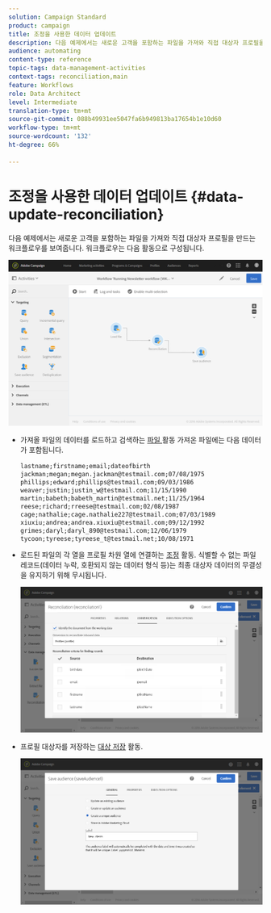 ```yaml
---
solution: Campaign Standard
product: campaign
title: 조정을 사용한 데이터 업데이트
description: 다음 예제에서는 새로운 고객을 포함하는 파일을 가져와 직접 대상자 프로필을 만드는 워크플로우를 보여줍니다.
audience: automating
content-type: reference
topic-tags: data-management-activities
context-tags: reconciliation,main
feature: Workflows
role: Data Architect
level: Intermediate
translation-type: tm+mt
source-git-commit: 088b49931ee5047fa6b949813ba17654b1e10d60
workflow-type: tm+mt
source-wordcount: '132'
ht-degree: 66%

---
```



# 조정을 사용한 데이터 업데이트 {#data-update-reconciliation}

다음 예제에서는 새로운 고객을 포함하는 파일을 가져와 직접 대상자 프로필을 만드는 워크플로우를 보여줍니다. 워크플로우는 다음 활동으로 구성됩니다.

![](assets/identification_example2.png)

* 가져올 파일의 데이터를 로드하고 검색하는 [파일 ](../../automating/using/load-file.md) 활동 가져온 파일에는 다음 데이터가 포함됩니다.

   ```
   lastname;firstname;email;dateofbirth
   jackman;megan;megan.jackman@testmail.com;07/08/1975
   phillips;edward;phillips@testmail.com;09/03/1986
   weaver;justin;justin_w@testmail.com;11/15/1990
   martin;babeth;babeth_martin@testmail.net;11/25/1964
   reese;richard;rreese@testmail.com;02/08/1987
   cage;nathalie;cage.nathalie227@testmail.com;07/03/1989
   xiuxiu;andrea;andrea.xiuxiu@testmail.com;09/12/1992
   grimes;daryl;daryl_890@testmail.com;12/06/1979
   tycoon;tyreese;tyreese_t@testmail.net;10/08/1971
   ```

* 로드된 파일의 각 열을 프로필 차원 열에 연결하는 [조정](../../automating/using/reconciliation.md) 활동. 식별할 수 없는 파일 레코드(데이터 누락, 호환되지 않는 데이터 형식 등)는 최종 대상자 데이터의 무결성을 유지하기 위해 무시됩니다.

   ![](assets/identification_example1.png)

* 프로필 대상자를 저장하는 [대상 저장](../../automating/using/save-audience.md) 활동.

   ![](assets/identification_example3.png)
